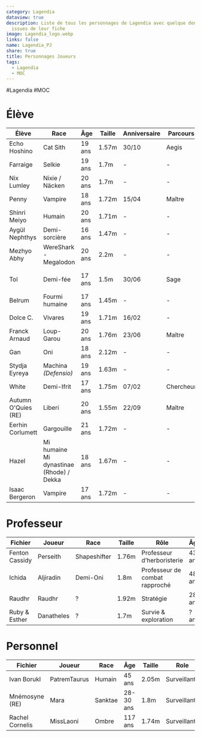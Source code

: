 ```yaml
---
category: Lagendia
dataview: true
description: Liste de tous les personnages de Lagendia avec quelque données
  issues de leur fiche
image: Lagendia_logo.webp
links: false
name: Lagendia_PJ
share: true
title: Personnages Joueurs
tags:
  - Lagendia
  - MOC
---
```


#Lagendia #MOC
# Élève

| Élève                                                                                   | Race                                                               | Âge    | Taille | Anniversaire | Parcours  | Club                    |
| --------------------------------------------------------------------------------------- | ------------------------------------------------------------------ | ------ | ------ | ------------ | --------- | ----------------------- |
| Echo Hoshino             | Cat Sith                                                           | 19 ans | 1.57m  | 30/10        | Aegis     | Jardinage & Journalisme |
| Farraige                     | Selkie                                                             | 19 ans | 1.7m   | \-           | \-        | \- & \-                 |
| Nix Lumley                 | Nixie / Näcken                                                     | 20 ans | 1.7m   | \-           | \-        | \- & \-                 |
| Penny                           | Vampire                                                            | 18 ans | 1.72m  | 15/04        | Maître    | Jardinage & Journalisme |
| Shinri Meiyo             | Humain                                                             | 20 ans | 1.71m  | \-           | \-        | Sport & Cuisine         |
| Aygül Nephthys         | Demi-sorcière                                                      | 16 ans | 1.47m  | \-           | \-        | Sport & Duel            |
| Mezhyo Abhy               | WereShark - Megalodon                                              | 20 ans | 2.2m   | \-           | \-        | Jardinage & Cuisine     |
| Tol                               | Demi-fée                                                           | 17 ans | 1.5m   | 30/06        | Sage      | Prestation magique & \- |
| Belrum                          | Fourmi humaine                                                     | 17 ans | 1.45m  | \-           | \-        | \- & \-                 |
| Dolce C.                      | Vivares                                                            | 19 ans | 1.71m  | 16/02        | \-        | Cuisine & Duel          |
| Franck Arnaud            | Loup-Garou                                                         | 20 ans | 1.76m  | 23/06        | Maître    | Duel & Cuisine          |
| Gan                                | Oni                                                                | 18 ans | 2.12m  | \-           | \-        | \- & \-                 |
| Stydja Eyreya            | Machina _(Defensio)_                                               | 19 ans | 1.63m  | \-           | \-        | \- & \-                 |
| White                            | Demi-Ifrit                                                         | 17 ans | 1.75m  | 07/02        | Chercheur | Journalisme & \-        |
| Autumn O'Quies (RE) | Liberi | 20 ans | 1.55m  | 22/09        | Maître    | Sport & Duel            |
| Eerhin Corlumett       | Gargouille                                                         | 21 ans | 1.72m  | \-           | \-        | \- & \-                 |
| Hazel                            | Mi humaine Mi dynastinae (Rhode) / Dekka                           | 18 ans | 1.67m  | \-           | \-        | Journalisme & \-        |
| Isaac Bergeron          | Vampire                                                            | 17 ans | 1.72m  | \-           | \-        | Cuisine & \-            |


# Professeur

| Fichier                                                                    | Joueur     | Race         | Taille | Rôle                           | Âge    | Anniversaire |
| -------------------------------------------------------------------------- | ---------- | ------------ | ------ | ------------------------------ | ------ | ------------ |
| Fenton Cassidy | Perseith   | Shapeshifter | 1.76m  | Professeur d’herboristerie     | 43 ans | 02/02        |
| Ichida                 | Aljiradin  | Demi-Oni     | 1.8m   | Professeur de combat rapproché | 48 ans | 14/02        |
| Raudhr                 | Raudhr     | ?            | 1.92m  | Stratégie                      | 28 ans | 31/10        |
| Ruby & Esther   | Danatheles | ?            | 1.7m   | Survie & exploration           | ? ans  | ?            |


# Personnel

| Fichier                                                                     | Joueur       | Race                                                   | Âge       | Taille | Role         | Anniversaire |
| --------------------------------------------------------------------------- | ------------ | ------------------------------------------------------ | --------- | ------ | ------------ | ------------ |
| Ivan Borukl         | PatremTaurus | Humain                                                 | 45 ans    | 2.05m  | Surveillant  | /            |
| Mnémosyne (RE)   | Mara         | Sanktae | 28-30 ans | 1.8m   | Surveillante | 15/06        |
| Rachel Cornelis | MissLaoni    | Ombre                                                  | 117 ans   | 1.74m  | Surveillant  | 18/03        |


